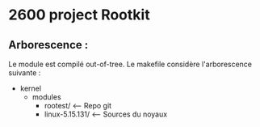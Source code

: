# 2600 project Rootkit

## Arborescence :

Le module est compilé out-of-tree.
Le makefile considère l'arborescence suivante :

- kernel
   - modules
       - rootest/ <-- Repo git
       - linux-5.15.131/ <-- Sources du noyaux

